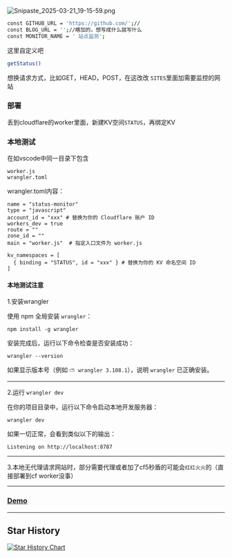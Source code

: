 ![Snipaste_2025-03-21_19-15-59.png](https://free-img.400040.xyz/4/2025/03/21/67dd4c8753190.png)

```bash
const GITHUB_URL = 'https://github.com/';//
const BLOG_URL = '';//瞎加的，想写成什么就写什么
const MONITOR_NAME = ' 站点监测';
```
这里自定义吧
```bash
getStatus()
```
想换请求方式，比如GET，HEAD，POST，在这改改
`SITES`里面加需要监控的网站

### 部署
丢到cloudflare的worker里面，新建KV空间`STATUS`，再绑定KV

### 本地测试
在如vscode中同一目录下包含
```
worker.js
wrangler.toml
```
wrangler.toml内容：
```
name = "status-monitor"
type = "javascript"
account_id = "xxx" # 替换为你的 Cloudflare 账户 ID
workers_dev = true
route = ""
zone_id = ""
main = "worker.js"  # 指定入口文件为 worker.js

kv_namespaces = [
  { binding = "STATUS", id = "xxx" } # 替换为你的 KV 命名空间 ID
]
```

#### 本地测试注意
1.安装wrangler

使用 npm 全局安装 `wrangler`：
```
npm install -g wrangler
```
安装完成后，运行以下命令检查是否安装成功：
```
wrangler --version
```
如果显示版本号（例如 `⛅️ wrangler 3.108.1`），说明 `wrangler` 已正确安装。

------------------------------------------------------------------------------------
2.运行 `wrangler dev`

在你的项目目录中，运行以下命令启动本地开发服务器：
```
wrangler dev
```
如果一切正常，会看到类似以下的输出：
```
Listening on http://localhost:8787
```

-------------------------------------------------------------------------------------
3.本地无代理请求网站时，部分需要代理或者加了cf5秒盾的可能会`红红火火`的（直接部署到cf worker没事）

------------------------------------------------------------------------------------

### [Demo](https://status.zhangyux.ddns-ip.net/)

-------------------------------------------------------------------------------------

## Star History

<a href="https://www.star-history.com/#banlanzs/cf-web_monitor&Date">
 <picture>
   <source media="(prefers-color-scheme: dark)" srcset="https://api.star-history.com/svg?repos=banlanzs/cf-web_monitor&type=Date&theme=dark" />
   <source media="(prefers-color-scheme: light)" srcset="https://api.star-history.com/svg?repos=banlanzs/cf-web_monitor&type=Date" />
   <img alt="Star History Chart" src="https://api.star-history.com/svg?repos=banlanzs/cf-web_monitor&type=Date" />
 </picture>
</a>
